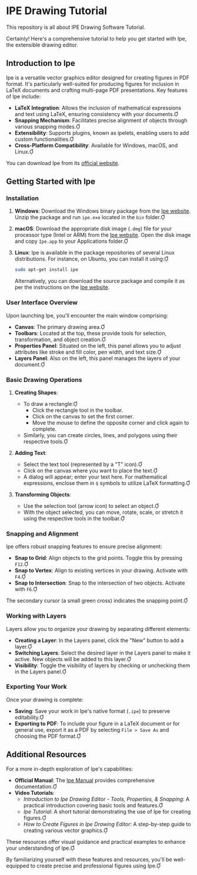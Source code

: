 # IPE Drawing Tutorial
This repository is all about IPE Drawing Software Tutorial.

Certainly! Here's a comprehensive tutorial to help you get started with Ipe, the extensible drawing editor.

## Introduction to Ipe

Ipe is a versatile vector graphics editor designed for creating figures in PDF format. It's particularly well-suited for producing figures for inclusion in LaTeX documents and crafting multi-page PDF presentations. Key features of Ipe include:

- **LaTeX Integration**: Allows the inclusion of mathematical expressions and text using LaTeX, ensuring consistency with your documents.
- **Snapping Mechanism**: Facilitates precise alignment of objects through various snapping modes.
- **Extensibility**: Supports plugins, known as ipelets, enabling users to add custom functionalities.
- **Cross-Platform Compatibility**: Available for Windows, macOS, and Linux.

You can download Ipe from its [official website](https://ipe.otfried.org/).

## Getting Started with Ipe

### Installation

1. **Windows**: Download the Windows binary package from the [Ipe website](https://ipe.otfried.org/). Unzip the package and run `ipe.exe` located in the `bin` folder.
2. **macOS**: Download the appropriate disk image (`.dmg`) file for your processor type (Intel or ARM) from the [Ipe website](https://ipe.otfried.org/). Open the disk image and copy `Ipe.app` to your Applications folder.
3. **Linux**: Ipe is available in the package repositories of several Linux distributions. For instance, on Ubuntu, you can install it using:

   ```bash
   sudo apt-get install ipe
   ```

   Alternatively, you can download the source package and compile it as per the instructions on the [Ipe website](https://ipe.otfried.org/).

### User Interface Overview

Upon launching Ipe, you'll encounter the main window comprising:

- **Canvas**: The primary drawing area.
- **Toolbars**: Located at the top, these provide tools for selection, transformation, and object creation.
- **Properties Panel**: Situated on the left, this panel allows you to adjust attributes like stroke and fill color, pen width, and text size.
- **Layers Panel**: Also on the left, this panel manages the layers of your document.

### Basic Drawing Operations

1. **Creating Shapes**:
   - To draw a rectangle:
     - Click the rectangle tool in the toolbar.
     - Click on the canvas to set the first corner.
     - Move the mouse to define the opposite corner and click again to complete.
   - Similarly, you can create circles, lines, and polygons using their respective tools.

2. **Adding Text**:
   - Select the text tool (represented by a "T" icon).
   - Click on the canvas where you want to place the text.
   - A dialog will appear; enter your text here. For mathematical expressions, enclose them in `$` symbols to utilize LaTeX formatting.

3. **Transforming Objects**:
   - Use the selection tool (arrow icon) to select an object.
   - With the object selected, you can move, rotate, scale, or stretch it using the respective tools in the toolbar.

### Snapping and Alignment

Ipe offers robust snapping features to ensure precise alignment:

- **Snap to Grid**: Align objects to the grid points. Toggle this by pressing `F12`.
- **Snap to Vertex**: Align to existing vertices in your drawing. Activate with `F4`.
- **Snap to Intersection**: Snap to the intersection of two objects. Activate with `F6`.

The secondary cursor (a small green cross) indicates the snapping point.

### Working with Layers

Layers allow you to organize your drawing by separating different elements:

- **Creating a Layer**: In the Layers panel, click the "New" button to add a layer.
- **Switching Layers**: Select the desired layer in the Layers panel to make it active. New objects will be added to this layer.
- **Visibility**: Toggle the visibility of layers by checking or unchecking them in the Layers panel.

### Exporting Your Work

Once your drawing is complete:

- **Saving**: Save your work in Ipe's native format (`.ipe`) to preserve editability.
- **Exporting to PDF**: To include your figure in a LaTeX document or for general use, export it as a PDF by selecting `File > Save As` and choosing the PDF format.

## Additional Resources

For a more in-depth exploration of Ipe's capabilities:

- **Official Manual**: The [Ipe Manual](https://ipe.otfried.org/ipe-manual.pdf) provides comprehensive documentation.
- **Video Tutorials**:
   - *Introduction to Ipe Drawing Editor - Tools, Properties, & Snapping*: A practical introduction covering basic tools and features.
   - *Ipe Tutorial*: A short tutorial demonstrating the use of Ipe for creating figures.
   - *How to Create Figures in Ipe Drawing Editor*: A step-by-step guide to creating various vector graphics.

These resources offer visual guidance and practical examples to enhance your understanding of Ipe.

By familiarizing yourself with these features and resources, you'll be well-equipped to create precise and professional figures using Ipe. 
